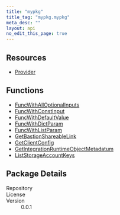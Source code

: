 ```yaml
---
title: "mypkg"
title_tag: "mypkg.mypkg"
meta_desc: ""
layout: api
no_edit_this_page: true
---
```


<!-- WARNING: this file was generated by test. -->
<!-- Do not edit by hand unless you're certain you know what you are doing! -->



<h2 id="resources">Resources</h2>
<ul class="api">
    <li><a href="provider" title="Provider"><span class="api-symbol api-symbol--resource"></span>Provider</a></li>
</ul>

<h2 id="functions">Functions</h2>
<ul class="api">
    <li><a href="funcwithalloptionalinputs" title="FuncWithAllOptionalInputs"><span class="api-symbol api-symbol--function"></span>FuncWithAllOptionalInputs</a></li>
    <li><a href="funcwithconstinput" title="FuncWithConstInput"><span class="api-symbol api-symbol--function"></span>FuncWithConstInput</a></li>
    <li><a href="funcwithdefaultvalue" title="FuncWithDefaultValue"><span class="api-symbol api-symbol--function"></span>FuncWithDefaultValue</a></li>
    <li><a href="funcwithdictparam" title="FuncWithDictParam"><span class="api-symbol api-symbol--function"></span>FuncWithDictParam</a></li>
    <li><a href="funcwithlistparam" title="FuncWithListParam"><span class="api-symbol api-symbol--function"></span>FuncWithListParam</a></li>
    <li><a href="getbastionshareablelink" title="GetBastionShareableLink"><span class="api-symbol api-symbol--function"></span>GetBastionShareableLink</a></li>
    <li><a href="getclientconfig" title="GetClientConfig"><span class="api-symbol api-symbol--function"></span>GetClientConfig</a></li>
    <li><a href="getintegrationruntimeobjectmetadatum" title="GetIntegrationRuntimeObjectMetadatum"><span class="api-symbol api-symbol--function"></span>GetIntegrationRuntimeObjectMetadatum</a></li>
    <li><a href="liststorageaccountkeys" title="ListStorageAccountKeys"><span class="api-symbol api-symbol--function"></span>ListStorageAccountKeys</a></li>
</ul>

<h2 id="package-details">Package Details</h2>
<dl class="package-details">
	<dt>Repository</dt>
	<dd><a href=""></a></dd>
	<dt>License</dt>
	<dd></dd>
	<dt>Version</dt>
	<dd>0.0.1</dd>
</dl>

